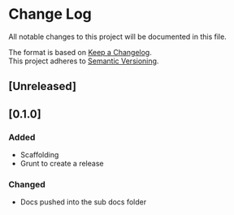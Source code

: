 # Change Log
All notable changes to this project will be documented in this file.

The format is based on [Keep a Changelog](http://keepachangelog.com/).  
This project adheres to [Semantic Versioning](http://semver.org/).

## [Unreleased]

## [0.1.0]
### Added
- Scaffolding
- Grunt to create a release

### Changed
- Docs pushed into the sub docs folder